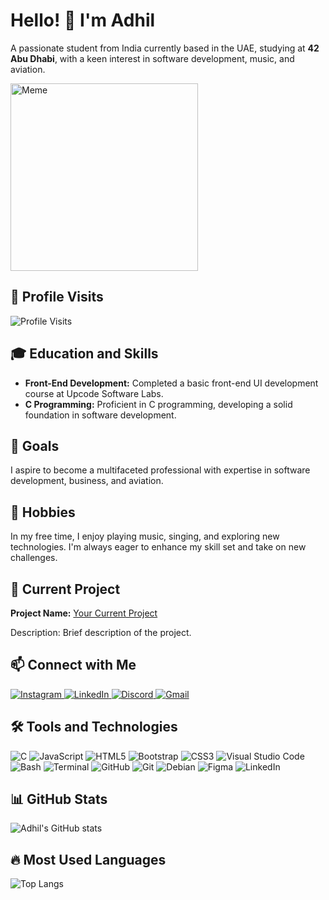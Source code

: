 <!DOCTYPE html>
<html lang="en">
<head>
    <meta charset="UTF-8">
    <meta name="viewport" content="width=device-width, initial-scale=1.0">
</head>
<body>
    <h1>Hello! 👋 I'm Adhil</h1>
    <p>A passionate student from India currently based in the UAE, studying at <strong>42 Abu Dhabi</strong>, with a keen interest in software development, music, and aviation.</p>
    <img src="https://your-meme-image-url.jpg" alt="Meme" width="300">
    <h2>👀 Profile Visits</h2>
    <img src="https://komarev.com/ghpvc/?username=yourusername&color=blue" alt="Profile Visits">
    <h2>🎓 Education and Skills</h2>
    <ul>
        <li><strong>Front-End Development:</strong> Completed a basic front-end UI development course at Upcode Software Labs.</li>
        <li><strong>C Programming:</strong> Proficient in C programming, developing a solid foundation in software development.</li>
    </ul>
    <h2>🎯 Goals</h2>
    <p>I aspire to become a multifaceted professional with expertise in software development, business, and aviation.</p>
    <h2>🎵 Hobbies</h2>
    <p>In my free time, I enjoy playing music, singing, and exploring new technologies. I'm always eager to enhance my skill set and take on new challenges.</p>
    <h2>🚀 Current Project</h2>
    <p><strong>Project Name:</strong> <a href="https://github.com/your-repo-link">Your Current Project</a></p>
    <p>Description: Brief description of the project.</p>
    <h2>📫 Connect with Me</h2>
    <p>
        <a href="https://instagram.com/yourusername">
            <img src="https://img.shields.io/badge/Instagram-%23E4405F.svg?style=for-the-badge&logo=instagram&logoColor=white" alt="Instagram">
        </a>
        <a href="https://linkedin.com/in/yourusername">
            <img src="https://img.shields.io/badge/LinkedIn-%230077B5.svg?style=for-the-badge&logo=linkedin&logoColor=white" alt="LinkedIn">
        </a>
        <a href="https://discord.gg/yourdiscordid">
            <img src="https://img.shields.io/badge/Discord-%237289DA.svg?style=for-the-badge&logo=discord&logoColor=white" alt="Discord">
        </a>
        <a href="mailto:your.email@gmail.com">
            <img src="https://img.shields.io/badge/Gmail-D14836?style=for-the-badge&logo=gmail&logoColor=white" alt="Gmail">
        </a>
    </p>
    <h2>🛠️ Tools and Technologies</h2>
    <p>
        <img src="https://img.shields.io/badge/C-%2300599C.svg?style=for-the-badge&logo=c&logoColor=white" alt="C">
        <img src="https://img.shields.io/badge/JavaScript-%23323330.svg?style=for-the-badge&logo=javascript&logoColor=%23F7DF1E" alt="JavaScript">
        <img src="https://img.shields.io/badge/HTML5-%23E34F26.svg?style=for-the-badge&logo=html5&logoColor=white" alt="HTML5">
        <img src="https://img.shields.io/badge/Bootstrap-%23563D7C.svg?style=for-the-badge&logo=bootstrap&logoColor=white" alt="Bootstrap">
        <img src="https://img.shields.io/badge/CSS3-%231572B6.svg?style=for-the-badge&logo=css3&logoColor=white" alt="CSS3">
        <img src="https://img.shields.io/badge/VisualStudioCode-%23007ACC.svg?style=for-the-badge&logo=visual-studio-code&logoColor=white" alt="Visual Studio Code">
        <img src="https://img.shields.io/badge/Bash-%23121011.svg?style=for-the-badge&logo=gnu-bash&logoColor=white" alt="Bash">
        <img src="https://img.shields.io/badge/Terminal-%234D4D4D.svg?style=for-the-badge&logo=windows-terminal&logoColor=white" alt="Terminal">
        <img src="https://img.shields.io/badge/GitHub-%23181717.svg?style=for-the-badge&logo=github&logoColor=white" alt="GitHub">
        <img src="https://img.shields.io/badge/Git-%23F05033.svg?style=for-the-badge&logo=git&logoColor=white" alt="Git">
        <img src="https://img.shields.io/badge/Debian-%23A81D33.svg?style=for-the-badge&logo=debian&logoColor=white" alt="Debian">
        <img src="https://img.shields.io/badge/Figma-%23F24E1E.svg?style=for-the-badge&logo=figma&logoColor=white" alt="Figma">
        <img src="https://img.shields.io/badge/LinkedIn-%230077B5.svg?style=for-the-badge&logo=linkedin&logoColor=white" alt="LinkedIn">
    </p>
    <h2>📊 GitHub Stats</h2>
    <img src="https://github-readme-stats.vercel.app/api?username=yourusername&show_icons=true&theme=radical" alt="Adhil's GitHub stats">
    <h2>🔥 Most Used Languages</h2>
    <img src="https://github-readme-stats.vercel.app/api/top-langs/?username=yourusername&layout=compact&theme=radical" alt="Top Langs">
</body>
</html>
